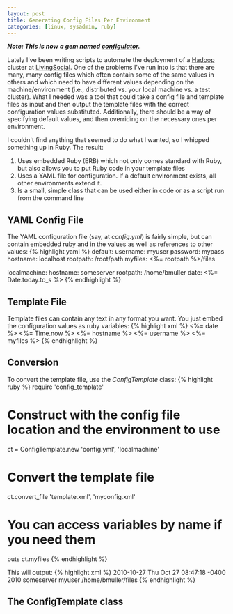 ```yaml
---
layout: post
title: Generating Config Files Per Environment
categories: [linux, sysadmin, ruby]
---
```

***Note: This is now a gem named [configulator](https://rubygems.org/gems/configulator).***

Lately I've been writing scripts to automate the deployment of a [Hadoop](http://hadoop.apache.org) cluster at [LivingSocial](http://livingsocial.com).
One of the problems I've run into is that there are many, many config files which often contain some of the same values in others and which need
to have different values depending on the machine/environment (i.e., distributed vs. your local machine vs. a test cluster).  What I needed was
a tool that could take a config file and template files as input and then output the template files with the correct configuration values 
substituted.  Additionally, there should be a way of specifying default values, and then overriding on the necessary ones per environment.

I couldn't find anything that seemed to do what I wanted, so I whipped something up in Ruby.  The result:
 1. Uses embedded Ruby (ERB) which not only comes standard with Ruby, but also allows you to put Ruby code in your template files
 2. Uses a YAML file for configuration.  If a default environment exists, all other environments extend it.
 3. Is a small, simple class that can be used either in code or as a script run from the command line

## YAML Config File
The YAML configuration file (say, at *config.yml*) is fairly simple, but can contain embedded ruby and in the values as well as 
references to other values:
{% highlight yaml %}
default:
   username: myuser
   password: mypass
   hostname: localhost
   rootpath: /root/path
   myfiles: <%= rootpath %>/files

localmachine:
   hostname: someserver
   rootpath: /home/bmuller
   date: <%= Date.today.to_s %>
{% endhighlight %}

## Template File
Template files can contain any text in any format you want.  You just embed the configuration values as ruby variables:
{% highlight xml %}
<xml>
  <date><%= date %></date>
  <time><%= Time.now %></time>
  <dbaccess>
    <hostname><%= hostname %></hostname>
    <username><%= username %></username>
  </dbaccess>
  <myfiles><%= myfiles %></myfiles>
</xml>
{% endhighlight %}

## Conversion
To convert the template file, use the *ConfigTemplate* class:
{% highlight ruby %}
require 'config_template'

# Construct with the config file location and the environment to use
ct = ConfigTemplate.new 'config.yml', 'localmachine'

# Convert the template file
ct.convert_file 'template.xml', 'myconfig.xml'

# You can access variables by name if you need them
puts ct.myfiles
{% endhighlight %}

This will output:
{% highlight xml %}
<xml>
  <date>2010-10-27</date>
  <time>Thu Oct 27 08:47:18 -0400 2010</time>
  <dbaccess>
    <hostname>someserver</hostname>
    <username>myuser</username>
  </dbaccess>
  <myfiles>/home/bmuller/files</myfiles>
</xml>
{% endhighlight %}

## The ConfigTemplate class
<script src="http://gist.github.com/650421.js?file=config_template.rb">
</script>

